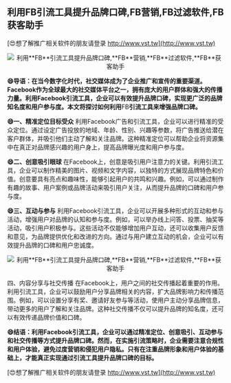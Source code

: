 ## **利用**FB**引流工具提升品牌口碑,**FB**营销,**FB**过滤软件,**FB**获客助手**

[😍想了解推广相关软件的朋友请登录 http://www.vst.tw](http://www.vst.tw)

 <center><img src="https://vst.tw/MP4/tuiguang/png/6.png" alt="利用**FB**引流工具提升品牌口碑,**FB**营销,**FB**过滤软件,**FB**获客助手"></center>

**😄导语：在当今数字化时代，社交媒体成为了企业推广和宣传的重要渠道。Facebook作为全球最大的社交媒体平台之一，拥有庞大的用户群体和强大的传播力量。利用Facebook引流工具，企业可以有效提升品牌口碑，实现更广泛的品牌知名度和用户参与度。本文将探讨如何利用**FB**引流工具来增强品牌口碑。**

**😄一、精准定位目标受众**
利用Facebook广告和引流工具，企业可以进行精准的受众定位。通过设定广告投放的地域、年龄、性别、兴趣等参数，将广告推送给潜在客户群体，并吸引他们主动了解和关注品牌。这种精准定位可以帮助企业将资源集中在真正对品牌感兴趣的用户身上，提高品牌曝光度和用户参与度。

**😄二、创意吸引眼球**
在Facebook上，创意是吸引用户注意力的关键。利用引流工具，企业可以制作精美的图片、视频和文字内容，以独特的方式展现品牌特色和价值。创意要具有亮点和趣味性，能够引起用户的共鸣和兴趣。例如，可以通过制作有趣的故事、用户案例或品牌活动来吸引用户关注，从而提升品牌的口碑和用户参与度。

**😄三、互动与参与**
利用Facebook引流工具，企业可以开展多种形式的互动和参与活动，增强用户对品牌的认知和参与度。例如，可以举办线上问答、投票、抽奖等活动，吸引用户积极参与。这些活动不仅能够增加用户互动，还可以收集用户反馈和意见，为品牌提供优化和改进的方向。通过与用户建立互动的机会，企业可以有效提升品牌的口碑和用户忠诚度。

 <center><img src="https://vst.tw/MP4/tuiguang/png/1.png" alt="利用**FB**引流工具提升品牌口碑,**FB**营销,**FB**过滤软件,**FB**获客助手"></center>

四、内容分享与社交传播
在Facebook上，用户之间的社交传播起着重要的作用。利用引流工具，企业可以鼓励用户分享品牌相关的内容，扩大品牌影响力和传播范围。例如，可以设置分享有奖、邀请好友参与等活动，使用户主动分享品牌信息，带动更多的用户了解和关注品牌。这种社交传播不仅可以提升品牌的知名度，还可以有效传递品牌价值和口碑。

**😄结语：利用Facebook引流工具，企业可以通过精准定位、创意吸引、互动参与和社交传播等方式提升品牌口碑。然而，在实施引流策略时，企业需要注意合规性和用户体验，避免过度营销和侵犯用户隐私。只有在注重品牌形象和用户体验的基础上，才能真正实现通过引流工具提升品牌口碑的目标。**

[😍想了解推广相关软件的朋友请登录 http://www.vst.tw](http://www.vst.tw)




